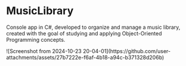 # MusicLibrary
<p>Console app in C#, developed to organize and manage a music library, created with the goal of studying and applying Object-Oriented Programming concepts.</p>
![Screenshot from 2024-10-23 20-04-01](https://github.com/user-attachments/assets/27b7222e-f6af-4b18-a94c-b371328d206b)
